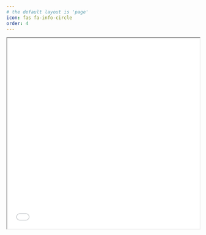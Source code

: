 ```yaml
---
# the default layout is 'page'
icon: fas fa-info-circle
order: 4
---
```




<iframe src="/assets/ascii-art.txt" width="100%" height="500px"></iframe>
